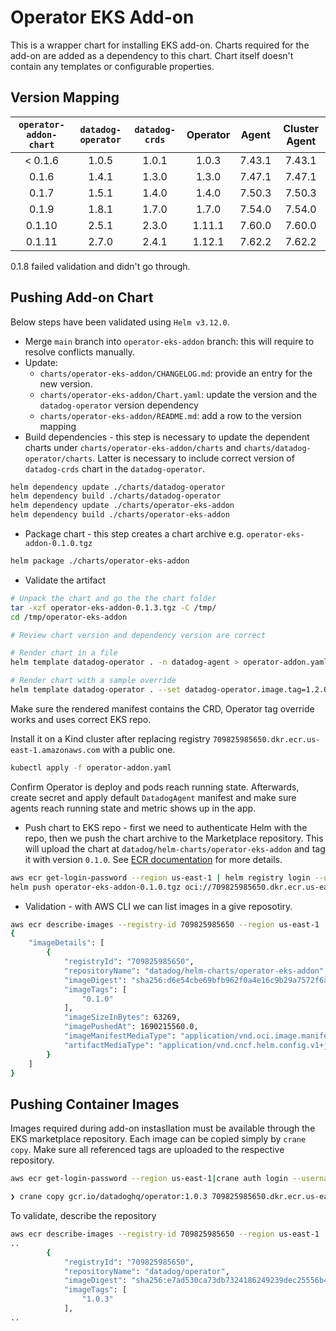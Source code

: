 # Operator EKS Add-on

This is a wrapper chart for installing EKS add-on. Charts required for the add-on are added as a dependency to this chart. Chart itself doesn't contain any templates or configurable properties.

## Version Mapping
| `operator-addon-chart` | `datadog-operator` | `datadog-crds` | Operator | Agent | Cluster Agent |
| :-: | :-: | :-: | :-: | :-: | :-: |
| < 0.1.6 | 1.0.5 | 1.0.1 | 1.0.3 | 7.43.1 | 7.43.1 | 
| 0.1.6 | 1.4.1 | 1.3.0 | 1.3.0 | 7.47.1 | 7.47.1 |
| 0.1.7 | 1.5.1 | 1.4.0 | 1.4.0 | 7.50.3 | 7.50.3 |
| 0.1.9 | 1.8.1 | 1.7.0 | 1.7.0 | 7.54.0 | 7.54.0 |
| 0.1.10 | 2.5.1 | 2.3.0 | 1.11.1 | 7.60.0 | 7.60.0 |
| 0.1.11 | 2.7.0 | 2.4.1 | 1.12.1 | 7.62.2 | 7.62.2 |


0.1.8 failed validation and didn't go through.

## Pushing Add-on Chart
Below steps have been validated using `Helm v3.12.0`.

* Merge `main` branch into `operator-eks-addon` branch: this will require to resolve conflicts manually.
* Update:
    * `charts/operator-eks-addon/CHANGELOG.md`: provide an entry for the new version.
    * `charts/operator-eks-addon/Chart.yaml`: update the version and the `datadog-operator` version dependency
    * `charts/operator-eks-addon/README.md`: add a row to the version mapping
* Build dependencies - this step is necessary to update the dependent charts under `charts/operator-eks-addon/charts` and `charts/datadog-operator/charts`. Latter is necessary to include correct version of `datadog-crds` chart in the `datadog-operator`.
```sh
helm dependency update ./charts/datadog-operator
helm dependency build ./charts/datadog-operator
helm dependency update ./charts/operator-eks-addon
helm dependency build ./charts/operator-eks-addon
```

* Package chart - this step creates a chart archive e.g. `operator-eks-addon-0.1.0.tgz`
```sh
helm package ./charts/operator-eks-addon
```

* Validate the artifact
```sh
# Unpack the chart and go the the chart folder
tar -xzf operator-eks-addon-0.1.3.tgz -C /tmp/
cd /tmp/operator-eks-addon

# Review chart version and dependency version are correct

# Render chart in a file
helm template datadog-operator . -n datadog-agent > operator-addon.yaml

# Render chart with a sample override
helm template datadog-operator . --set datadog-operator.image.tag=1.2.0 > operator-addon.yaml
```
Make sure the rendered manifest contains the CRD, Operator tag override works and uses correct EKS repo. 

Install it on a Kind cluster after replacing registry `709825985650.dkr.ecr.us-east-1.amazonaws.com` with a public one.

```sh
kubectl apply -f operator-addon.yaml
```
Confirm Operator is deploy and pods reach running state. Afterwards, create secret and apply default `DatadogAgent` manifest and make sure agents reach running state and metric shows up in the app.


* Push chart to EKS repo - first we need to authenticate Helm with the repo, then we push the chart archive to the Marketplace repository. This will upload the chart at `datadog/helm-charts/operator-eks-addon` and tag it with version `0.1.0`. See [ECR documentation][eks-helm-push] for more details.
```sh
aws ecr get-login-password --region us-east-1 | helm registry login --username AWS --password-stdin 709825985650.dkr.ecr.us-east-1.amazonaws.com
helm push operator-eks-addon-0.1.0.tgz oci://709825985650.dkr.ecr.us-east-1.amazonaws.com/datadog/helm-charts
```

* Validation - with AWS CLI we can list images in a give reposotiry.
```sh
aws ecr describe-images --registry-id 709825985650 --region us-east-1  --repository-name datadog/helm-charts/operator-eks-addon
{
    "imageDetails": [
        {
            "registryId": "709825985650",
            "repositoryName": "datadog/helm-charts/operator-eks-addon",
            "imageDigest": "sha256:d6e54cbe69bfb962f0a4e16c9b29a7572f6aaf479de347f91bea8331a1a867f9",
            "imageTags": [
                "0.1.0"
            ],
            "imageSizeInBytes": 63269,
            "imagePushedAt": 1690215560.0,
            "imageManifestMediaType": "application/vnd.oci.image.manifest.v1+json",
            "artifactMediaType": "application/vnd.cncf.helm.config.v1+json"
        }
    ]
}
```

## Pushing Container Images
Images required during add-on instasllation must be available through the EKS marketplace repository. Each image can be copied simply by `crane copy`. Make sure all referenced tags are uploaded to the respective repository.
```sh
aws ecr get-login-password --region us-east-1|crane auth login --username AWS --password-stdin 709825985650.dkr.ecr.us-east-1.amazonaws.com

❯ crane copy gcr.io/datadoghq/operator:1.0.3 709825985650.dkr.ecr.us-east-1.amazonaws.com/datadog/operator:1.0.3
```

To validate, describe the repository
```sh
aws ecr describe-images --registry-id 709825985650 --region us-east-1  --repository-name datadog/operator
..
        {
            "registryId": "709825985650",
            "repositoryName": "datadog/operator",
            "imageDigest": "sha256:e7ad530ca73db7324186249239dec25556b4d60d85fa9ba0374dd2d0468795b3",
            "imageTags": [
                "1.0.3"
            ],
..
```

[eks-helm-push]: https://docs.aws.amazon.com/AmazonECR/latest/userguide/push-oci-artifact.html

